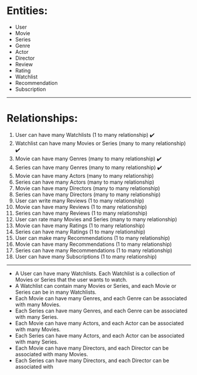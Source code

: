 # Entities:

- User
- Movie
- Series
- Genre
- Actor
- Director
- Review
- Rating
- Watchlist
- Recommendation
- Subscription

---
# Relationships:

1. User can have many Watchlists (1 to many relationship) :heavy_check_mark:
2. Watchlist can have many Movies or Series (many to many relationship) :heavy_check_mark:
3. Movie can have many Genres (many to many relationship) :heavy_check_mark:
4. Series can have many Genres (many to many relationship) :heavy_check_mark:
5. Movie can have many Actors (many to many relationship) 
6. Series can have many Actors (many to many relationship)
7. Movie can have many Directors (many to many relationship)
8. Series can have many Directors (many to many relationship)
9. User can write many Reviews (1 to many relationship)
10. Movie can have many Reviews (1 to many relationship)
11. Series can have many Reviews (1 to many relationship)
12. User can rate many Movies and Series (many to many relationship)
13. Movie can have many Ratings (1 to many relationship)
14. Series can have many Ratings (1 to many relationship)
15. User can make many Recommendations (1 to many relationship)
16. Movie can have many Recommendations (1 to many relationship)
17. Series can have many Recommendations (1 to many relationship)
18. User can have many Subscriptions (1 to many relationship)

---

* A User can have many Watchlists. Each Watchlist is a collection of Movies or Series that the user wants to watch.
* A Watchlist can contain many Movies or Series, and each Movie or Series can be in many Watchlists.
* Each Movie can have many Genres, and each Genre can be associated with many Movies.
* Each Series can have many Genres, and each Genre can be associated with many Series.
* Each Movie can have many Actors, and each Actor can be associated with many Movies.
* Each Series can have many Actors, and each Actor can be associated with many Series.
* Each Movie can have many Directors, and each Director can be associated with many Movies.
* Each Series can have many Directors, and each Director can be associated with
